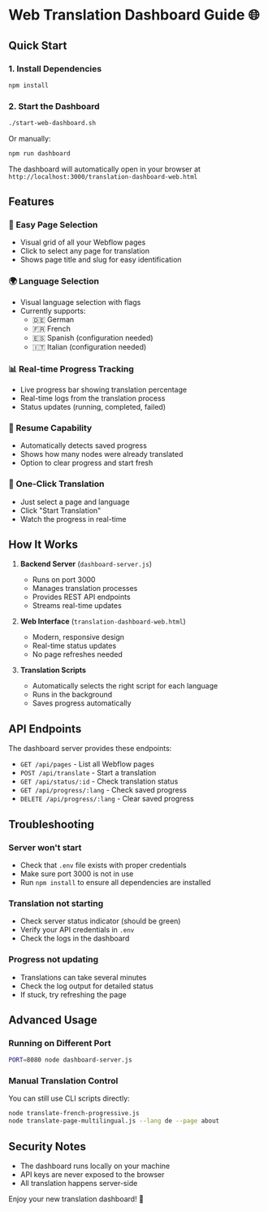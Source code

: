 # Web Translation Dashboard Guide 🌐

## Quick Start

### 1. Install Dependencies
```bash
npm install
```

### 2. Start the Dashboard
```bash
./start-web-dashboard.sh
```

Or manually:
```bash
npm run dashboard
```

The dashboard will automatically open in your browser at `http://localhost:3000/translation-dashboard-web.html`

## Features

### 🎯 Easy Page Selection
- Visual grid of all your Webflow pages
- Click to select any page for translation
- Shows page title and slug for easy identification

### 🌍 Language Selection
- Visual language selection with flags
- Currently supports:
  - 🇩🇪 German
  - 🇫🇷 French
  - 🇪🇸 Spanish (configuration needed)
  - 🇮🇹 Italian (configuration needed)

### 📊 Real-time Progress Tracking
- Live progress bar showing translation percentage
- Real-time logs from the translation process
- Status updates (running, completed, failed)

### 💾 Resume Capability
- Automatically detects saved progress
- Shows how many nodes were already translated
- Option to clear progress and start fresh

### 🚀 One-Click Translation
- Just select a page and language
- Click "Start Translation"
- Watch the progress in real-time

## How It Works

1. **Backend Server** (`dashboard-server.js`)
   - Runs on port 3000
   - Manages translation processes
   - Provides REST API endpoints
   - Streams real-time updates

2. **Web Interface** (`translation-dashboard-web.html`)
   - Modern, responsive design
   - Real-time status updates
   - No page refreshes needed

3. **Translation Scripts**
   - Automatically selects the right script for each language
   - Runs in the background
   - Saves progress automatically

## API Endpoints

The dashboard server provides these endpoints:

- `GET /api/pages` - List all Webflow pages
- `POST /api/translate` - Start a translation
- `GET /api/status/:id` - Check translation status
- `GET /api/progress/:lang` - Check saved progress
- `DELETE /api/progress/:lang` - Clear saved progress

## Troubleshooting

### Server won't start
- Check that `.env` file exists with proper credentials
- Make sure port 3000 is not in use
- Run `npm install` to ensure all dependencies are installed

### Translation not starting
- Check server status indicator (should be green)
- Verify your API credentials in `.env`
- Check the logs in the dashboard

### Progress not updating
- Translations can take several minutes
- Check the log output for detailed status
- If stuck, try refreshing the page

## Advanced Usage

### Running on Different Port
```bash
PORT=8080 node dashboard-server.js
```

### Manual Translation Control
You can still use CLI scripts directly:
```bash
node translate-french-progressive.js
node translate-page-multilingual.js --lang de --page about
```

## Security Notes
- The dashboard runs locally on your machine
- API keys are never exposed to the browser
- All translation happens server-side

Enjoy your new translation dashboard! 🎉
